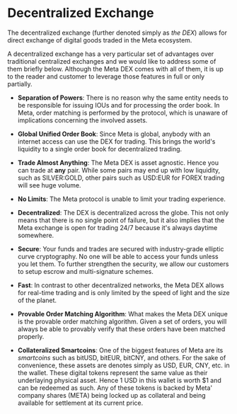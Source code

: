# Decentralized Exchange

The decentralized exchange (further denoted simply as *the DEX*) allows for
direct exchange of digital goods traded in the Meta ecosystem.

A decentralized exchange has a very particular set of advantages over
traditional centralized exchanges and we would like to address some of them
briefly below. Although the Meta DEX comes with all of them, it is up to
the reader and customer to leverage those features in full or only partially.

* **Separation of Powers**: 
  There is no reason why the same entity needs to be responsible for
  issuing IOUs and for processing the order book. In Meta, order matching
  is performed by the protocol, which is unaware of implications concerning the
  involved assets.
  
* **Global Unified Order Book**:
  Since Meta is global, anybody with an internet access can use the DEX for
  trading. This brings the world's liquidity to a single order book for
  decentralized trading.
  
* **Trade Almost Anything**:
  The Meta DEX is asset agnostic. Hence you can trade at **any** pair.
  While some pairs may end up with low liquidity, such as SILVER:GOLD, other
  pairs such as USD:EUR for FOREX trading will see huge volume.
  
* **No Limits**:
  The Meta protocol is unable to limit your trading experience.
  
* **Decentralized**:
  The DEX is decentralized across the globe. This not only means that there is
  no single point of failure, but it also implies that the Meta exchange is
  open for trading 24/7 because it's always daytime somewhere.
  
* **Secure**:
  Your funds and trades are secured with industry-grade elliptic curve
  cryptography. No one will be able to access your funds unless you let them. To
  further strengthen the security, we allow our customers to setup escrow and
  multi-signature schemes.
  
* **Fast**:
  In contrast to other decentralized networks, the Meta DEX allows for
  real-time trading and is only limited by the speed of light and the size of
  the planet.
  
* **Provable Order Matching Algorithm**:
  What makes the Meta DEX unique is the provable order matching algorithm.
  Given a set of orders, you will always be able to provably verify that these
  orders have been matched properly.
  
* **Collateralized Smartcoins**:
  One of the biggest features of Meta are its *smartcoins* such as bitUSD,
  bitEUR, bitCNY, and others. For the sake of convenience, these assets are
  denotes simply as USD, EUR, CNY, etc. in the wallet. These digital tokens
  represent the same value as their underlaying physical asset. Hence 1 USD in
  this wallet is worth $1 and can be redeemed as such. Any of these tokens is
  backed by Meta' company shares (META) being locked up as collateral and
  being available for settlement at its current price.
